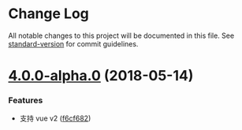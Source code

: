 # Change Log

All notable changes to this project will be documented in this file. See [standard-version](https://github.com/conventional-changelog/standard-version) for commit guidelines.

<a name="4.0.0-alpha.0"></a>
# [4.0.0-alpha.0](https://github.com/AStaroverov/vue-toast/compare/v3.0.1...v4.0.0-alpha.0) (2018-05-14)


### Features

* 支持 vue v2 ([f6cf682](https://github.com/AStaroverov/vue-toast/commit/f6cf682))
